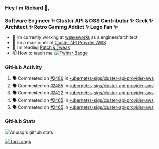 ### Hey I'm Richard 👋, 

<h3 align="left">Software Engineer ✨ Cluster API & OSS Contributor ✨ Geek ✨ Architect ✨ Retro Gaming Addict ✨ Lego Fan ✨</h3>

- 🔭 I’m currently working at [weaveworks](https://github.com/weaveworks) as a engineer/architect
- 👯 I’m a maintainer of [Cluster API Provider AWS](https://github.com/kubernetes-sigs/cluster-api-provider-aws)
- 💬 I'm reading [Patch & Tweak](https://bjooks.com/products/patch-tweak-exploring-modular-synthesis)
- 📫 How to reach me: [![Twitter Badge](https://img.shields.io/badge/-@fruit_case-00acee?style=flat&logo=Twitter&logoColor=white)](https://twitter.com/intent/follow?screen_name=fruit_case "Follow on Twitter")

### GitHub Activity 

<!--START_SECTION:activity-->
1. 🗣 Commented on [#2486](https://github.com/kubernetes-sigs/cluster-api-provider-aws/issues/2486) in [kubernetes-sigs/cluster-api-provider-aws](https://github.com/kubernetes-sigs/cluster-api-provider-aws)
2. 🗣 Commented on [#2485](https://github.com/kubernetes-sigs/cluster-api-provider-aws/issues/2485) in [kubernetes-sigs/cluster-api-provider-aws](https://github.com/kubernetes-sigs/cluster-api-provider-aws)
3. 🗣 Commented on [#2422](https://github.com/kubernetes-sigs/cluster-api-provider-aws/issues/2422) in [kubernetes-sigs/cluster-api-provider-aws](https://github.com/kubernetes-sigs/cluster-api-provider-aws)
4. 🗣 Commented on [#2465](https://github.com/kubernetes-sigs/cluster-api-provider-aws/issues/2465) in [kubernetes-sigs/cluster-api-provider-aws](https://github.com/kubernetes-sigs/cluster-api-provider-aws)
5. 🗣 Commented on [#2465](https://github.com/kubernetes-sigs/cluster-api-provider-aws/issues/2465) in [kubernetes-sigs/cluster-api-provider-aws](https://github.com/kubernetes-sigs/cluster-api-provider-aws)
<!--END_SECTION:activity-->

### GitHub Stats

[![Anurag's github stats](https://github-readme-stats.vercel.app/api?username=richardcase&count_private=true&show_icons=true)](https://github.com/anuraghazra/github-readme-stats)

[![Top Langs](https://github-readme-stats.vercel.app/api/top-langs/?username=richardcase&hide=html&layout=compact)](https://github.com/anuraghazra/github-readme-stats)
